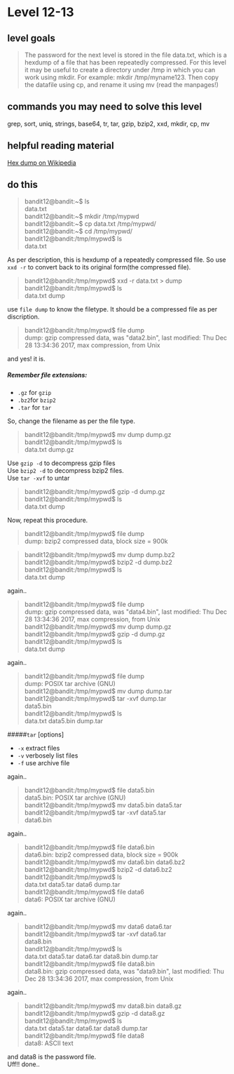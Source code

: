 # Level 12-13


## level goals

> The password for the next level is stored in the file data.txt, which is a hexdump of a file that has been repeatedly compressed. For this level it may be useful to create a directory under /tmp in which you can work using mkdir. For example: mkdir /tmp/myname123. Then copy the datafile using cp, and rename it using mv (read the manpages!)

## commands you may need to solve this level
grep, sort, uniq, strings, base64, tr, tar, gzip, bzip2, xxd, mkdir, cp, mv  

## helpful reading material
[Hex dump on Wikipedia](http://en.wikipedia.org/wiki/Hex_dump)

## do this

> bandit12@bandit:\~$ ls  
data.txt  
bandit12@bandit:\~$ mkdir /tmp/mypwd  
bandit12@bandit:\~$ cp data.txt /tmp/mypwd/  
bandit12@bandit:\~$ cd /tmp/mypwd/  
bandit12@bandit:/tmp/mypwd$ ls  
data.txt  


As per description, this is hexdump of a repeatedly compressed file. So use `xxd -r` to convert back to its original form(the compressed file).

> bandit12@bandit:/tmp/mypwd$ xxd -r data.txt > dump  
bandit12@bandit:/tmp/mypwd$ ls   
data.txt  dump   

use `file dump` to know the filetype. It should be a compressed file as per discription.  
> bandit12@bandit:/tmp/mypwd$ file dump   
dump: gzip compressed data, was "data2.bin", last modified: Thu Dec 28 13:34:36 2017, max compression, from Unix   

and yes! it is.
  
##### Remember file extensions:

* `.gz` for `gzip`  
* `.bz2`for `bzip2`  
* `.tar` for `tar`  

So, change the filename as per the file type.
  
> bandit12@bandit:/tmp/mypwd$ mv dump dump.gz  
bandit12@bandit:/tmp/mypwd$ ls   
data.txt  dump.gz    

Use `gzip -d` to decompress gzip files  
Use `bzip2 -d` to decompress bzip2 files.  
Use `tar -xvf` to untar  
> bandit12@bandit:/tmp/mypwd$ gzip -d dump.gz     
bandit12@bandit:/tmp/mypwd$ ls    
data.txt  dump      

Now, repeat this procedure.  

> bandit12@bandit:/tmp/mypwd$ file dump  
dump: bzip2 compressed data, block size = 900k  
  
> bandit12@bandit:/tmp/mypwd$ mv dump dump.bz2
bandit12@bandit:/tmp/mypwd$ bzip2 -d dump.bz2  
bandit12@bandit:/tmp/mypwd$ ls  
data.txt  dump

again..  

>bandit12@bandit:/tmp/mypwd$ file dump  
dump: gzip compressed data, was "data4.bin", last modified: Thu Dec 28 13:34:36 2017, max compression, from Unix  
bandit12@bandit:/tmp/mypwd$ mv dump dump.gz  
bandit12@bandit:/tmp/mypwd$ gzip -d  dump.gz    
bandit12@bandit:/tmp/mypwd$ ls   
data.txt  dump  

again..

> bandit12@bandit:/tmp/mypwd$ file dump   
dump: POSIX tar archive (GNU)  
bandit12@bandit:/tmp/mypwd$ mv dump dump.tar  
bandit12@bandit:/tmp/mypwd$ tar -xvf dump.tar   
data5.bin  
bandit12@bandit:/tmp/mypwd$ ls  
data.txt  data5.bin  dump.tar

#####`tar`  [options]  
* `-x` extract files
* `-v` verbosely list files
* `-f` use archive file 

         
again..

> bandit12@bandit:/tmp/mypwd$ file data5.bin  
data5.bin: POSIX tar archive (GNU)  
bandit12@bandit:/tmp/mypwd$ mv data5.bin   data5.tar  
bandit12@bandit:/tmp/mypwd$ tar -xvf data5.tar  
data6.bin  

again..

> bandit12@bandit:/tmp/mypwd$ file data6.bin  
data6.bin: bzip2 compressed data, block size = 900k  
bandit12@bandit:/tmp/mypwd$ mv data6.bin data6.bz2  
bandit12@bandit:/tmp/mypwd$ bzip2 -d data6.bz2  
bandit12@bandit:/tmp/mypwd$ ls  
data.txt  data5.tar  data6  dump.tar  
bandit12@bandit:/tmp/mypwd$ file data6  
data6: POSIX tar archive (GNU)

again..

> bandit12@bandit:/tmp/mypwd$ mv data6 data6.tar  
bandit12@bandit:/tmp/mypwd$ tar -xvf data6.tar  
data8.bin  
bandit12@bandit:/tmp/mypwd$ ls  
data.txt  data5.tar  data6.tar  data8.bin    dump.tar  
bandit12@bandit:/tmp/mypwd$ file data8.bin  
data8.bin: gzip compressed data, was "data9.bin", last modified: Thu Dec 28 13:34:36 2017, max compression, from Unix  

again..

> bandit12@bandit:/tmp/mypwd$ mv data8.bin   data8.gz  
bandit12@bandit:/tmp/mypwd$ gzip -d data8.gz  
bandit12@bandit:/tmp/mypwd$ ls  
data.txt  data5.tar  data6.tar  data8  dump.tar  
bandit12@bandit:/tmp/mypwd$ file data8  
data8: ASCII text   

and data8 is the password file.  
Uff!! done..

